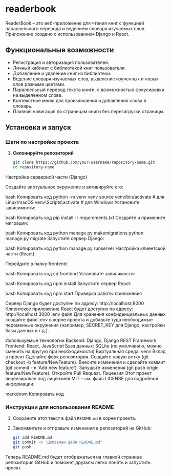 # readerbook

ReaderBook – это веб-приложение для чтения книг с функцией параллельного перевода и ведением словаря изучаемых слов. Приложение создано с использованием Django и React.

## Функциональные возможности

- Регистрация и авторизация пользователей.
- Личный кабинет с библиотекой книг пользователя.
- Добавление и удаление книг из библиотеки.
- Ведение словаря изучаемых слов, выделение изученных и новых слов разными цветами.
- Параллельный перевод текста книги, с возможностью фокусировки на выделенном слове.
- Контекстное меню для произношения и добавления слова в словарь.
- Плавная навигация по страницам книги без перезагрузки страницы.

## Установка и запуск

### Шаги по настройке проекта

1. **Склонируйте репозиторий**

   ```bash
   git clone https://github.com/your-username/repository-name.git
   cd repository-name
Настройка серверной части (Django)

Создайте виртуальное окружение и активируйте его:

bash
Копировать код
python -m venv venv
source venv/bin/activate  # для Linux/macOS
venv\Scripts\activate     # для Windows
Установите зависимости:

bash
Копировать код
pip install -r requirements.txt
Создайте и примените миграции:

bash
Копировать код
python manage.py makemigrations
python manage.py migrate
Запустите сервер Django:

bash
Копировать код
python manage.py runserver
Настройка клиентской части (React)

Перейдите в папку frontend:

bash
Копировать код
cd frontend
Установите зависимости:

bash
Копировать код
npm install
Запустите сервер React:

bash
Копировать код
npm start
Проверка работы приложения

Сервер Django будет доступен по адресу: http://localhost:8000
Клиентское приложение React будет доступно по адресу: http://localhost:3000
.env файл
Для хранения конфиденциальных данных создайте файл .env в корне проекта и добавьте туда необходимые переменные окружения (например, SECRET_KEY для Django, настройки базы данных и т.д.).

Используемые технологии
Backend: Django, Django REST Framework
Frontend: React, JavaScript
База данных: SQLite (по умолчанию, можно сменить на другую при необходимости)
Виртуальная среда: venv
Вклад в проект
Сделайте форк репозитория.
Создайте новую ветку (git checkout -b feature/NewFeature).
Внесите изменения и сделайте коммит (git commit -m 'Add new feature').
Запушьте изменения (git push origin feature/NewFeature).
Откройте Pull Request.
Лицензия
Этот проект лицензирован под лицензией MIT – см. файл LICENSE для подробной информации.

markdown
Копировать код

### Инструкции для использования README

1. Сохраните этот текст в файл `README.md` в корне проекта.
2. Закоммитьте и отправьте изменения в репозиторий на GitHub:

   ```bash
   git add README.md
   git commit -m "Добавлен файл README.md"
   git push
Теперь README.md будет отображаться на главной странице репозитория GitHub и поможет друзьям легко понять и запустить проект.

